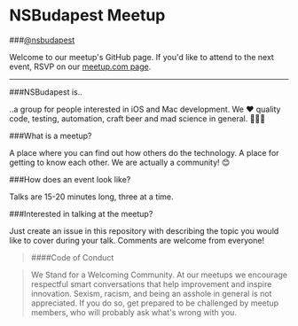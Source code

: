 # NSBudapest Meetup

###[@nsbudapest](https://twitter.com/nsbudapest)

Welcome to our meetup's GitHub page. If you'd like to attend to the next event, RSVP on our [meetup.com page](http://www.meetup.com/NSBudapest/).

----------
###NSBudapest is..

..a group for people interested in iOS and Mac development. We :heart: quality code, testing, automation, craft beer and mad science in general. :rocket::rocket::rocket:

###What is a meetup?

A place where you can find out how others do the technology. A place for getting to know each other. We are actually a community! :blush:

###How does an event look like?

Talks are 15-20 minutes long, three at a time.

###Interested in talking at the meetup?

Just create an issue in this repository with describing the topic you would like to cover during your talk. Comments are welcome from everyone!

> ####Code of Conduct

> We Stand for a Welcoming Community. At our meetups we encourage respectful smart conversations that help improvement and inspire innovation. Sexism, racism, and being an asshole in general is not appreciated. If you do so, get prepared to be challenged by meetup members, who will probably ask what's wrong with you.
